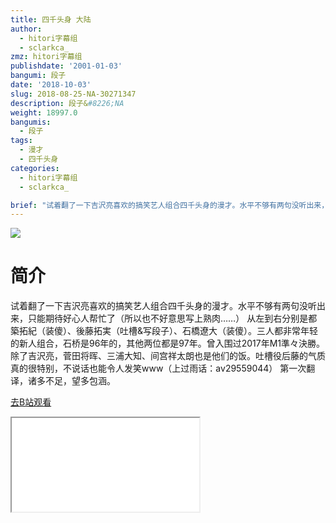```yaml
---
title: 四千头身 大陆
author:
  - hitori字幕组
  - sclarkca_
zmz: hitori字幕组
publishdate: '2001-01-03'
bangumi: 段子
date: '2018-10-03'
slug: 2018-08-25-NA-30271347
description: 段子&#8226;NA
weight: 18997.0
bangumis:
  - 段子
tags:
  - 漫才
  - 四千头身
categories:
  - hitori字幕组
  - sclarkca_

brief: "试着翻了一下吉沢亮喜欢的搞笑艺人组合四千头身的漫才。水平不够有两句没听出来，只能期待好心人帮忙了（所以也不好意思写上熟肉……） 从左到右分别是都築拓紀（装傻）、後藤拓実（吐槽&写段子）、石橋遼大（装傻）。三人都非常年轻的新人组合，石桥是96年的，其他两位都是97年。曾入围过2017年M1準々決勝。除了吉沢亮，菅田将晖、三浦大知、间宫祥太朗也是他们的饭。吐槽役后藤的气质真的很特别，不说话也能令人发笑www（上过雨话：av29559044） 第一次翻译，诸多不足，望多包涵。"
---
```

![](https://i.imgur.com/iVy66Fr.jpg)
# 简介  
试着翻了一下吉沢亮喜欢的搞笑艺人组合四千头身的漫才。水平不够有两句没听出来，只能期待好心人帮忙了（所以也不好意思写上熟肉……）
从左到右分别是都築拓紀（装傻）、後藤拓実（吐槽&写段子）、石橋遼大（装傻）。三人都非常年轻的新人组合，石桥是96年的，其他两位都是97年。曾入围过2017年M1準々決勝。除了吉沢亮，菅田将晖、三浦大知、间宫祥太朗也是他们的饭。吐槽役后藤的气质真的很特别，不说话也能令人发笑www（上过雨话：av29559044）
第一次翻译，诸多不足，望多包涵。  

[去B站观看](https://www.bilibili.com/video/av30271347/)
<div class ="resp-container"><iframe class="testiframe" src="//player.bilibili.com/player.html?aid=30271347"", scrolling="no", allowfullscreen="true" > </iframe></div> 
